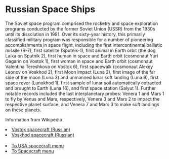 # Russian Space Ships

The Soviet space program comprised the rocketry and space exploration programs conducted by the former Soviet Union (USSR) from the 1930s until its dissolution in 1991. Over its sixty-year history, this primarily classified military program was responsible for a number of pioneering accomplishments in space flight, including the first intercontinental ballistic missile (R-7), first satellite (Sputnik-1), first animal in Earth orbit (the dog Laika on Sputnik 2), first human in space and Earth orbit (cosmonaut Yuri Gagarin on Vostok 1), first woman in space and Earth orbit (cosmonaut Valentina Tereshkova on Vostok 6), first spacewalk (cosmonaut Alexey Leonov on Voskhod 2), first Moon impact (Luna 2), first image of the far side of the moon (Luna 3) and unmanned lunar soft landing (Luna 9), first space rover (Lunokhod 1), first sample of lunar soil automatically extracted and brought to Earth (Luna 16), and first space station (Salyut 1). Further notable records included the last interplanetary probes: Venera 1 and Mars 1 to fly by Venus and Mars, respectively, Venera 3 and Mars 2 to impact the respective planet surface, and Venera 7 and Mars 3 to make soft landings on these planets.

Information from Wikipedia

<p>
  <li><a href="vostok.html">Vostok spacecraft (Russian)</a></li>   
   <li><a href="voskhod.html">Voskhod spacecraft (Russian)</a></li> 
<br/>
   <li><a href="usa.html"> To USA spacecraft menu</a></li> 
    <li><a href="index.html">To Spacecraft menu</a></li>   
    </p>  
